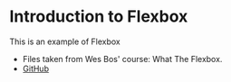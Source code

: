 # Introduction to Flexbox

This is an example of Flexbox

- Files taken from Wes Bos' course: What The Flexbox.
- [GitHub](https://github.com/wesbos/What-The-Flexbox/tree/master/intro)
